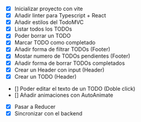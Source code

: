 - [X] Inicializar proyecto con vite
- [X] Añadir linter para Typescript + React
- [X] Añadir estilos del TodoMVC
- [X] Listar todos los TODOs
- [X] Poder borrar un TODO
- [X] Marcar TODO como completado
- [X] Añadir forma de filtrar TODOs (Footer)
- [X] Mostar numero de TODOs pendientes (Footer)
- [X] Añadir forma de borrar TODOs completados
- [X] Crear un Header con input (Header)
- [X] Crear un TODO (Header)
- [] Poder editar el texto de un TODO (Doble click)
- [] Añadir animaciones con AutoAnimate
- [X] Pasar a Reducer
- [X] Sincronizar con el backend
